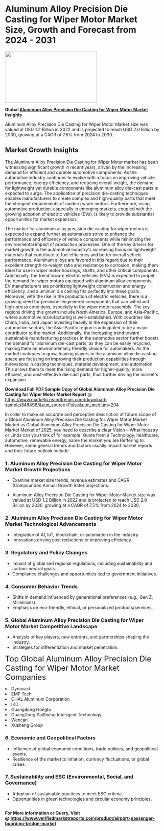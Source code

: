 <H1>Aluminum Alloy Precision Die Casting for Wiper Motor Market Size, Growth and Forecast from 2024 - 2031</H1><img class="aligncenter size-medium wp-image-584254" src="https://thirdeyenews.in/wp-content/uploads/2024/09/Global-Market-Research-300x168.jpeg" alt="" width="300" height="168" /><p><strong>Global&nbsp;<a href="https://www.marketsizeandtrends.com/download-sample/848498/&amp;utm_source=Pulse&amp;utm_medium=204">Aluminum Alloy Precision Die Casting for Wiper Motor Market</a> Insights</strong></p><p>Aluminum Alloy Precision Die Casting for Wiper Motor Market size was valued at USD 1.2 Billion in 2022 and is projected to reach USD 2.0 Billion by 2030, growing at a CAGR of 7.5% from 2024 to 2030.</p><p><h2>Market Growth Insights</h2> <p>The Aluminum Alloy Precision Die Casting for Wiper Motor market has been witnessing significant growth in recent years, driven by the increasing demand for efficient and durable automotive components. As the automotive industry continues to evolve with a focus on improving vehicle performance, energy efficiency, and reducing overall weight, the demand for lightweight yet durable components like aluminum alloy die-cast parts is expected to surge. The application of precision die-casting techniques enables manufacturers to create complex and high-quality parts that meet the stringent requirements of modern wiper motors. Furthermore, rising automotive production, especially in emerging markets, coupled with the growing adoption of electric vehicles (EVs), is likely to provide substantial opportunities for market expansion.</p> <p></p> <p>The market for aluminum alloy precision die casting for wiper motors is expected to expand further as automakers strive to enhance the performance and efficiency of vehicle components while minimizing the environmental impact of production processes. One of the key drivers for market growth is the automotive industry's increasing focus on lightweight materials that contribute to fuel efficiency and better overall vehicle performance. Aluminum alloys are favored in this regard due to their excellent strength-to-weight ratio and resistance to corrosion, making them ideal for use in wiper motor housings, shafts, and other critical components. Additionally, the trend toward electric vehicles (EVs) is expected to propel the demand for wiper motors equipped with aluminum alloy components. EV manufacturers are prioritizing lightweight construction and energy efficiency, and aluminum die casting fits perfectly into these goals. Moreover, with the rise in the production of electric vehicles, there is a growing need for precision-engineered components that can withstand high-stress conditions, especially in the wiper motor assembly. The key regions driving this growth include North America, Europe, and Asia-Pacific, where automotive manufacturing is well-established. With countries like China, India, and Japan investing heavily in the expansion of their automotive sectors, the Asia-Pacific region is anticipated to be a major contributor to the market. Additionally, the increasing trend toward sustainable manufacturing practices in the automotive sector further boosts the demand for aluminum die-cast parts, as they can be easily recycled, making them an environmentally friendly choice for automakers. As the market continues to grow, leading players in the aluminum alloy die casting space are focusing on improving their production capabilities through innovations in casting techniques, material development, and automation. This allows them to meet the rising demand for higher-quality, more efficient, and cost-effective die-cast parts, thus further driving the market's expansion. <p></p><p><span class=""><strong>Download Full PDF Sample Copy of Global Aluminum Alloy Precision Die Casting for Wiper Motor Market Report</strong> @ <a href="https://www.marketsizeandtrends.com/download-sample/848498/&amp;utm_source=Pulse&amp;utm_medium=204" target="_blank">https://www.marketsizeandtrends.com/download-sample/848498/&amp;utm_source=Pulse&amp;utm_medium=204</a></span></p><p>In order to make an accurate and perceptive description of future scope of a Global&nbsp;Aluminum Alloy Precision Die Casting for Wiper Motor Market Market as Global&nbsp;Aluminum Alloy Precision Die Casting for Wiper Motor Market Market of 2025, you need to describe a clear Vision &ndash; What Industry or Linda can you think of for example: Quote from a Technology, healthcare, automotive, renewable energy, name the market you are Reffering to. However, some general trends and factors usually impact market reports and their future outlook include:</p><h3>1.&nbsp;<strong>Aluminum Alloy Precision Die Casting for Wiper Motor Market Growth Projections</strong></h3><ul><li>Examine market size trends, revenue estimates and CAGR (Compounded Annual Growth Rate) projections.</li><li><p>Aluminum Alloy Precision Die Casting for Wiper Motor Market size was valued at USD 1.2 Billion in 2022 and is projected to reach USD 2.0 Billion by 2030, growing at a CAGR of 7.5% from 2024 to 2030.</p></li></ul><h3>2.&nbsp;<strong>Aluminum Alloy Precision Die Casting for Wiper Motor Market Technological Advancements</strong></h3><ul><li>Integration of AI, IoT, blockchain, or automation in the industry.</li><li>Innovations driving cost reductions or improving efficiency.</li></ul><h3>3.&nbsp;<strong>Regulatory and Policy Changes</strong></h3><ul><li>Impact of global and regional regulations, including sustainability and carbon-neutral goals.</li><li>Compliance challenges and opportunities tied to government initiatives.</li></ul><h3>4.&nbsp;<strong>Consumer Behavior Trends</strong></h3><ul><li>Shifts in demand influenced by generational preferences (e.g., Gen Z, Millennials).</li><li>Emphasis on eco-friendly, ethical, or personalized products/services.</li></ul><h3>5.&nbsp;<strong>Global Aluminum Alloy Precision Die Casting for Wiper Motor Market Competitive Landscape</strong></h3><ul><li>Analysis of key players, new entrants, and partnerships shaping the industry.</li><li>Strategies for differentiation and market penetration.</li></ul><p data-pm-slice="1 1 []"><span style="color: inherit; font-family: inherit; font-size: 25px;">Top Global Aluminum Alloy Precision Die Casting for Wiper Motor Market Companies</span></p><div class="" data-test-id=""><p><li>Dynacast</li><li> EMP Tech</li><li> CHAL Aluminum Corporation</li><li> IKD</li><li> Guangdong Hongtu</li><li> GuangDong PaiSheng Intelligent Technology</li><li> Wencan</li><li> Xusheng Group</li></p></div><h3>6.&nbsp;<strong>Economic and Geopolitical Factors</strong></h3><ul><li>Influence of global economic conditions, trade policies, and geopolitical events.</li><li>Resilience of the market to inflation, currency fluctuations, or global crises.</li></ul><h3>7.&nbsp;<strong>Sustainability and ESG (Environmental, Social, and Governance)</strong></h3><ul><li>Adoption of sustainable practices to meet ESG criteria.</li><li>Opportunities in green technologies and circular economy principles.</li></ul><h2><strong style="font-size: 14px;">For More Information or Query, Visit @&nbsp;</strong><a style="background-color: #ffffff; font-size: 14px;" href="https://www.marketsizeandtrends.com/report/aluminum-alloy-precision-die-casting-for-wiper-motor-market/" target="_blank">https://www.verifiedmarketreports.com/product/airport-passenger-boarding-bridge-market</a></h2>
